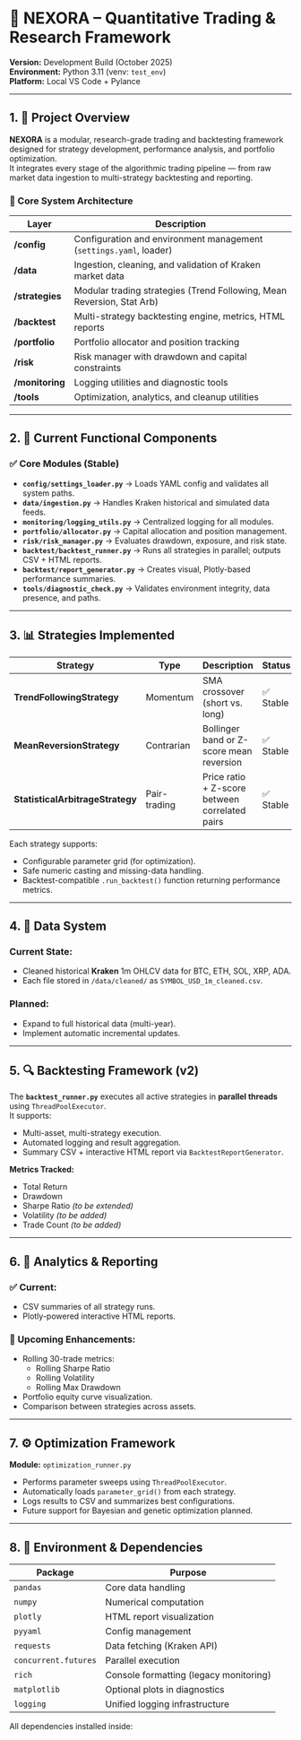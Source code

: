 # 🧠 NEXORA – Quantitative Trading & Research Framework  
**Version:** Development Build (October 2025)  
**Environment:** Python 3.11 (venv: `test_env`)  
**Platform:** Local VS Code + Pylance  

---

## 1. 🧭 Project Overview

**NEXORA** is a modular, research-grade trading and backtesting framework designed for strategy development, performance analysis, and portfolio optimization.  
It integrates every stage of the algorithmic trading pipeline — from raw market data ingestion to multi-strategy backtesting and reporting.

### 🧩 Core System Architecture

| Layer | Description |
|-------|--------------|
| **/config** | Configuration and environment management (`settings.yaml`, loader) |
| **/data** | Ingestion, cleaning, and validation of Kraken market data |
| **/strategies** | Modular trading strategies (Trend Following, Mean Reversion, Stat Arb) |
| **/backtest** | Multi-strategy backtesting engine, metrics, HTML reports |
| **/portfolio** | Portfolio allocator and position tracking |
| **/risk** | Risk manager with drawdown and capital constraints |
| **/monitoring** | Logging utilities and diagnostic tools |
| **/tools** | Optimization, analytics, and cleanup utilities |

---

## 2. 🧱 Current Functional Components

### ✅ Core Modules (Stable)
- **`config/settings_loader.py`** → Loads YAML config and validates all system paths.  
- **`data/ingestion.py`** → Handles Kraken historical and simulated data feeds.  
- **`monitoring/logging_utils.py`** → Centralized logging for all modules.  
- **`portfolio/allocator.py`** → Capital allocation and position management.  
- **`risk/risk_manager.py`** → Evaluates drawdown, exposure, and risk state.  
- **`backtest/backtest_runner.py`** → Runs all strategies in parallel; outputs CSV + HTML reports.  
- **`backtest/report_generator.py`** → Creates visual, Plotly-based performance summaries.  
- **`tools/diagnostic_check.py`** → Validates environment integrity, data presence, and paths.  

---

## 3. 📊 Strategies Implemented

| Strategy | Type | Description | Status |
|-----------|------|--------------|--------|
| **TrendFollowingStrategy** | Momentum | SMA crossover (short vs. long) | ✅ Stable |
| **MeanReversionStrategy** | Contrarian | Bollinger band or Z-score mean reversion | ✅ Stable |
| **StatisticalArbitrageStrategy** | Pair-trading | Price ratio + Z-score between correlated pairs | ✅ Stable |

Each strategy supports:  
- Configurable parameter grid (for optimization).  
- Safe numeric casting and missing-data handling.  
- Backtest-compatible `.run_backtest()` function returning performance metrics.  

---

## 4. 💾 Data System

### Current State:
- Cleaned historical **Kraken** 1m OHLCV data for BTC, ETH, SOL, XRP, ADA.  
- Each file stored in `/data/cleaned/` as `SYMBOL_USD_1m_cleaned.csv`.  

### Planned:
- Expand to full historical data (multi-year).  
- Implement automatic incremental updates.  

---

## 5. 🔍 Backtesting Framework (v2)

The **`backtest_runner.py`** executes all active strategies in **parallel threads** using `ThreadPoolExecutor`.  
It supports:
- Multi-asset, multi-strategy execution.  
- Automated logging and result aggregation.  
- Summary CSV + interactive HTML report via `BacktestReportGenerator`.  

**Metrics Tracked:**
- Total Return  
- Drawdown  
- Sharpe Ratio *(to be extended)*  
- Volatility *(to be added)*  
- Trade Count *(to be added)*  

---

## 6. 🧮 Analytics & Reporting

### ✅ Current:
- CSV summaries of all strategy runs.  
- Plotly-powered interactive HTML reports.  

### 🚧 Upcoming Enhancements:
- Rolling 30-trade metrics:
  - Rolling Sharpe Ratio  
  - Rolling Volatility  
  - Rolling Max Drawdown  
- Portfolio equity curve visualization.  
- Comparison between strategies across assets.

---

## 7. ⚙️ Optimization Framework

**Module:** `optimization_runner.py`  
- Performs parameter sweeps using `ThreadPoolExecutor`.  
- Automatically loads `parameter_grid()` from each strategy.  
- Logs results to CSV and summarizes best configurations.  
- Future support for Bayesian and genetic optimization planned.  

---

## 8. 🔧 Environment & Dependencies

| Package | Purpose |
|----------|----------|
| `pandas` | Core data handling |
| `numpy` | Numerical computation |
| `plotly` | HTML report visualization |
| `pyyaml` | Config management |
| `requests` | Data fetching (Kraken API) |
| `concurrent.futures` | Parallel execution |
| `rich` | Console formatting (legacy monitoring) |
| `matplotlib` | Optional plots in diagnostics |
| `logging` | Unified logging infrastructure |

All dependencies installed inside:
